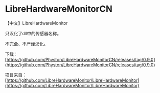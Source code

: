 # LibreHardwareMonitorCN
【中文】LibreHardwareMonitor

只汉化了dll中的传感器名称。

不完全、不严谨汉化。

下载：[https://github.com/Physton/LibreHardwareMonitorCN/releases/tag/0.9.0](https://github.com/Physton/LibreHardwareMonitorCN/releases/tag/0.9.0)

项目来自：[https://github.com/LibreHardwareMonitor/LibreHardwareMonitor](https://github.com/LibreHardwareMonitor/LibreHardwareMonitor)
